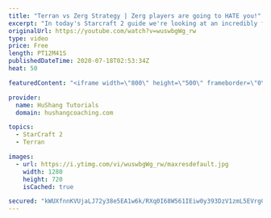 ```yaml
---
title: "Terran vs Zerg Strategy | Zerg players are going to HATE you!"
excerpt: "In today's Starcraft 2 guide we're looking at an incredibly fun and aggressive way to play the Terran vs Zerg (TvZ) matchup. In today we set up a gameplan, tomorrow and the day after we'll take a look at the micro, control group set up and some examples!  Terran vs Zerg | HYPER AGRESSIVE - Zerg players"
originalUrl: https://youtube.com/watch?v=wuswbgWg_rw
type: video
price: Free
length: PT12M41S
publishedDateTime: 2020-07-18T02:53:34Z
heat: 50

featuredContent: "<iframe width=\"800\" height=\"500\" frameborder=\"0\" src=\"https://www.youtube.com/embed/wuswbgWg_rw\" allow=\"accelerometer; autoplay; encrypted-media; gyroscope; picture-in-picture\" allowfullscreen></iframe>"

provider:
  name: HuShang Tutorials
  domain: hushangcoaching.com

topics:
  - StarCraft 2
  - Terran

images:
  - url: https://i.ytimg.com/vi/wuswbgWg_rw/maxresdefault.jpg
    width: 1280
    height: 720
    isCached: true

secured: "kWUXfnnKVUjaLJ72y38e5EA1w6k/RXq0I68W561IEiw0y393DzV1zmL5EVrgGS2DXNw1+zUqAMygvZeQmWsTig3n9brF7BcSWvNiKI5hJPHZb5rKRvCfMzRcIuQZffNq9VefTXFA01UKH/MvJtrmJdQH5NfLtAbc13KnXj1EhEkk1B84AKbre92VW33xCftwPvXa5/xjaR8KnYdCR+St/aau2yNrbgrLVkWtvFnnJqUJSwC9HBJKMs7XrNmgnGvVAj0CsWksH2ahijyR3NVvzc5ZRbN7Nl7AFIt4BgDuSgfMxz+/o8v0ncyYreMkYDy9kWkc1ocBKIPCE0v81Y1zkm6Nr7tphuwHHVx3UEOhdLHv2UH9zGxh1CosoYYOTehyL4dhO2MBorlMbrVEjfvdgLDg09kamDokiDTOoQMCSzQ=;CcxY+fiH5EuzK0Lk6yxD7w=="
---
```


